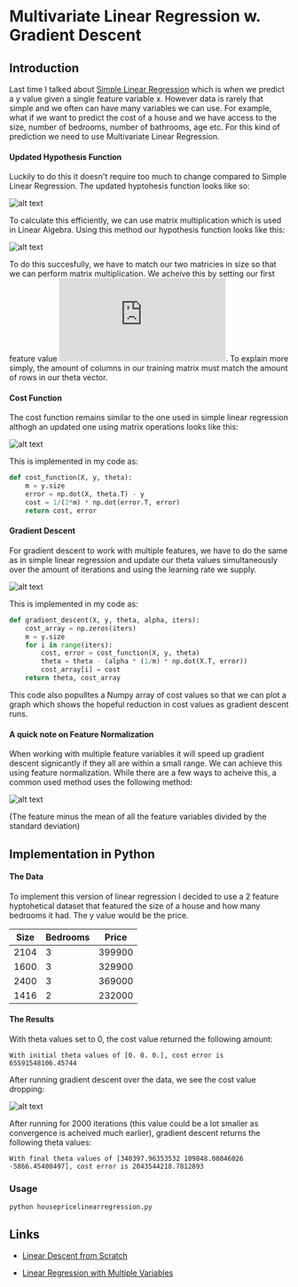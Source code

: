 # Multivariate Linear Regression w. Gradient Descent

## Introduction

Last time I talked about [Simple Linear Regression](https://github.com/drbilo/linear_regression) which is when we predict a y value given a single feature variable x. However data is rarely that simple and we often can have many variables we can use. For example, what if we want to predict the cost of a house and we have access to the size, number of bedrooms, number of bathrooms, age etc. For this kind of prediction we need to use Multivariate Linear Regression.

#### Updated Hypothesis Function

Luckily to do this it doesn't require too much to change compared to Simple Linear Regression. The updated hyptohesis function looks like so:

![alt text](https://www.dropbox.com/s/t733qinzqspjtgm/mvlr_hypothesisfunction.png?raw=1 "Hypothesis Function")

To calculate this efficiently, we can use matrix multiplication which is used in Linear Algebra. Using this method our hypothesis function looks like this:

![alt text](https://www.dropbox.com/s/t3gwa7358r130uw/mvlr_matrixhypothesis.png?raw=1 "Matrix hypothesis")

To do this succesfully, we have to match our two matricies in size so that we can perform matrix multiplication. We acheive this by setting our first feature value ![alt text](http://www.sciweavers.org/tex2img.php?eq=x_%7B0%7D%5E%7Bi%7D%20%3D%201&bc=White&fc=Black&im=jpg&fs=12&ff=arev&edit=0 "x0 feature setting"). To explain more simply, the amount of columns in our training matrix must match the amount of rows in our theta vector.

#### Cost Function

The cost function remains similar to the one used in simple linear regression althogh an updated one using matrix operations looks like this:

![alt text](https://www.dropbox.com/s/gxqeu7kemtcjvpk/costfunction.png?raw=1 "vectorized cost function")

This is implemented in my code as:

```python
def cost_function(X, y, theta):
    m = y.size
    error = np.dot(X, theta.T) - y
    cost = 1/(2*m) * np.dot(error.T, error)
    return cost, error
```

#### Gradient Descent

For gradient descent to work with multiple features, we have to do the same as in simple linear regression and update our theta values simultaneously over the amount of iterations and using the learning rate we supply. 

![alt text](https://www.dropbox.com/s/y6hjxzqenxz68ud/mvlrgradientdescent.png?raw=1 "gradient descent")

This is implemented in my code as:

```python
def gradient_descent(X, y, theta, alpha, iters):
    cost_array = np.zeros(iters)
    m = y.size
    for i in range(iters):
        cost, error = cost_function(X, y, theta)
        theta = theta - (alpha * (1/m) * np.dot(X.T, error))
        cost_array[i] = cost
    return theta, cost_array
```

This code also populltes a Numpy array of cost values so that we can plot a graph which shows the hopeful reduction in cost values as gradient descent runs.

#### A quick note on Feature Normalization

When working with multiple feature variables it will speed up gradient descent signicantly if they all are within a small range. We can achieve this using feature normalization. While there are a few ways to acheive this, a common used method uses the following method:

![alt text](https://www.dropbox.com/s/m2ylrpsz94ex51e/featurenormalization.png?raw=1 'feature normalization')

(The feature minus the mean of all the feature variables divided by the standard deviation)

## Implementation in Python

#### The Data

To implement this version of linear regression I decided to use a 2 feature hyptohetical dataset that featured the size of a house and how many bedrooms it had. The y value would be the price.

| Size | Bedrooms | Price  |
|------|----------|--------|
| 2104 | 3        | 399900 |
| 1600 | 3        | 329900 |
| 2400 | 3        | 369000 |
| 1416 | 2        | 232000 |

#### The Results

With theta values set to 0, the cost value returned the following amount:

```With initial theta values of [0. 0. 0.], cost error is 65591548106.45744```

After running gradient descent over the data, we see the cost value dropping:

![alt text](https://www.dropbox.com/s/c1zxdds7mh6zjgi/erroriterations.png?raw=1 "falling cost values")

After running for 2000 iterations (this value could be a lot smaller as convergence is acheived much earlier), gradient descent returns the following theta values:

```With final theta values of [340397.96353532 109848.00846026  -5866.45408497], cost error is 2043544218.7812893```

### Usage

`python housepricelinearregression.py`

## Links
* [Linear Descent from Scratch](https://www.kaggle.com/tentotheminus9/linear-regression-from-scratch-gradient-descent/notebook)

* [Linear Regression with Multiple Variables](https://www.coursera.org/learn/machine-learning/home/week/2)



